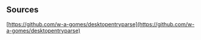 ## Sources
[https://github.com/w-a-gomes/desktopentryparse](https://github.com/w-a-gomes/desktopentryparse)
